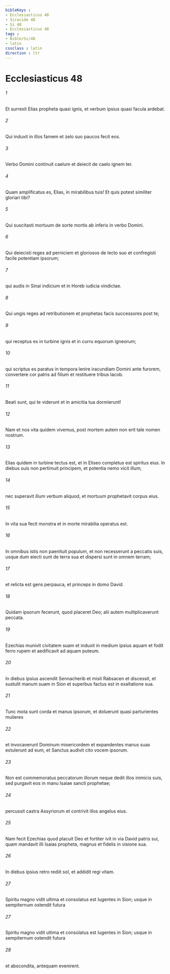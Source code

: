 ```yaml
---
bibleKeys : 
- Ecclesiasticus 48
- Siracide 48
- Si 48
- Ecclesiasticus 48
tags : 
- Bible/Si/48
- latin
cssclass : latin
direction : ltr
---
```


# Ecclesiasticus 48

###### 1
Et surrexit Elias propheta quasi ignis, et verbum ipsius quasi facula ardebat.
###### 2
Qui induxit in illos famem et zelo suo paucos fecit eos.
###### 3
Verbo Domini continuit caelum et deiecit de caelo ignem ter.
###### 4
Quam amplificatus es, Elias, in mirabilibus tuis! Et quis potest similiter gloriari tibi?
###### 5
Qui suscitasti mortuum de sorte mortis ab inferis in verbo Domini.
###### 6
Qui deiecisti reges ad perniciem et gloriosos de lecto suo et confregisti facile potentiam ipsorum;
###### 7
qui audis in Sinai indicium et in Horeb iudicia vindictae.
###### 8
Qui ungis reges ad retributionem et prophetas facis successores post te;
###### 9
qui receptus es in turbine ignis et in curru equorum igneorum;
###### 10
qui scriptus es paratus in tempora lenire iracundiam Domini ante furorem, convertere cor patris ad filium et restituere tribus Iacob.
###### 11
Beati sunt, qui te viderunt et in amicitia tua dormierunt!
###### 12
Nam et nos vita quidem vivemus, post mortem autem non erit tale nomen nostrum.
###### 13
Elias quidem in turbine tectus est, et in Eliseo completus est spiritus eius. In diebus suis non pertimuit principem, et potentia nemo vicit illum;
###### 14
nec superavit illum verbum aliquod, et mortuum prophetavit corpus eius.
###### 15
In vita sua fecit monstra et in morte mirabilia operatus est.
###### 16
In omnibus istis non paenituit populum, et non recesserunt a peccatis suis, usque dum eiecti sunt de terra sua et dispersi sunt in omnem terram;
###### 17
et relicta est gens perpauca, et princeps in domo David.
###### 18
Quidam ipsorum fecerunt, quod placeret Deo; alii autem multiplicaverunt peccata.
###### 19
Ezechias munivit civitatem suam et induxit in medium ipsius aquam et fodit ferro rupem et aedificavit ad aquam puteum.
###### 20
In diebus ipsius ascendit Sennacherib et misit Rabsacen et discessit, et sustulit manum suam in Sion et superbus factus est in exaltatione sua.
###### 21
Tunc mota sunt corda et manus ipsorum, et doluerunt quasi parturientes mulieres
###### 22
et invocaverunt Dominum misericordem et expandentes manus suas extulerunt ad eum, et Sanctus audivit cito vocem ipsorum.
###### 23
Non est commemoratus peccatorum illorum neque dedit illos inimicis suis, sed purgavit eos in manu Isaiae sancti prophetae;
###### 24
percussit castra Assyriorum et contrivit illos angelus eius.
###### 25
Nam fecit Ezechias quod placuit Deo et fortiter ivit in via David patris sui, quam mandavit illi Isaias propheta, magnus et fidelis in visione sua.
###### 26
In diebus ipsius retro rediit sol, et addidit regi vitam.
###### 27
Spiritu magno vidit ultima et consolatus est lugentes in Sion; usque in sempiternum ostendit futura
###### 27
Spiritu magno vidit ultima et consolatus est lugentes in Sion; usque in sempiternum ostendit futura
###### 28
et abscondita, antequam evenirent.
